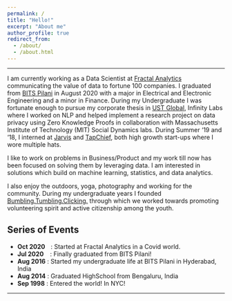 ```yaml
---
permalink: /
title: "Hello!"
excerpt: "About me"
author_profile: true
redirect_from: 
  - /about/
  - /about.html
---
```




------

I am currently working as a Data Scientist at [Fractal Analytics](https://fractal.ai/) communicating the value of data to fortune 100 companies. I graduated from [BITS Pilani](https://www.bits-pilani.ac.in/hyderabad/) in August 2020 with a major in Electrical and Electronic Engineering and a minor in Finance. During my Undergraduate I was fortunate enough to pursue my corporate thesis in [UST Global](https://www.ust-global.com/), Infinity Labs where I worked on NLP and helped implement a research project on data privacy using Zero Knowledge Proofs in collaboration with Massachusetts Institute of Technology (MIT) Social Dynamics labs. During Summer ‘19 and ‘18, I interned at [Jarvis](https://jarvis.consulting/) and [TapChief](https://www.tapchief.com/about-us), both high growth start-ups where I wore multiple hats.

I like to work on problems in Business/Product and my work till now has been focused on solving them by leveraging data. I am interested in solutions which build on machine learning, statistics,  and data analytics.

I also enjoy the outdoors, yoga, photography and working for the community. During my undergraduate years I founded [Bumbling.Tumbling.Clicking.](https://www.bumblingtumblingclicking.in/) through which we worked towards promoting volunteering spirit and active citizenship among the youth.
<br/>

## Series of Events   

* **Oct 2020**<span style="display:inline-block; width: 9px;"></span> : Started at Fractal Analytics in a Covid world.
* **Jul 2020**&ensp;&nbsp; : Finally graduated from BITS Pilani! 
* **Aug 2016** : Started my undergraduate life at BITS Pilani in Hyderabad, India
* **Aug 2014** : Graduated HighSchool from Bengaluru, India
* **Sep 1998** : Entered the world! In NYC!

-----

<div style="width:300px; margin:auto;">
<script type="text/javascript" src="//rf.revolvermaps.com/0/0/6.js?i=5jbask96cv5&amp;m=7&amp;c=e63100&amp;cr1=ffffff&amp;f=arial&amp;l=0&amp;bv=90&amp;lx=-420&amp;ly=420&amp;hi=20&amp;he=7&amp;hc=a8ddff&amp;rs=80" async="async"></script>
</div>
